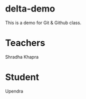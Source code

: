 # delta-demo
This is a demo for  Git &amp; Github class.

# Teachers
Shradha Khapra 
# Student
Upendra

